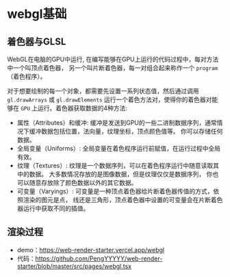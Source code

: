 <script setup>
import FigmaContainer from '/components/FigmaContainer.vue'
</script>
# webgl基础

## 着色器与GLSL

WebGL在电脑的GPU中运行, 在编写能够在GPU上运行的代码过程中，每对方法中一个叫顶点着色器， 另一个叫片断着色器，每一对组合起来称作一个 `program`（着色程序）。

对于想要绘制的每一个对象，都需要先设置一系列状态值，然后通过调用 `gl.drawArrays` 或 `gl.drawElements` 运行一个着色方法对，使得你的着色器对能够在 `GPU` 上运行。着色器获取数据的4种方法:

- 属性（Attributes）和缓冲: 缓冲是发送到GPU的一些二进制数据序列，通常情况下缓冲数据包括位置，法向量，纹理坐标，顶点颜色值等。 你可以存储任何数据。
- 全局变量（Uniforms）: 全局变量在着色程序运行前赋值，在运行过程中全局有效。
- 纹理（Textures）: 纹理是一个数据序列，可以在着色程序运行中随意读取其中的数据。 大多数情况存放的是图像数据，但是纹理仅仅是数据序列， 你也可以随意存放除了颜色数据以外的其它数据。
- 可变量（Varyings）: 可变量是一种顶点着色器给片断着色器传值的方式，依照渲染的图元是点， 线还是三角形，顶点着色器中设置的可变量会在片断着色器运行中获取不同的插值。

## 渲染过程

<FigmaContainer url="https://www.figma.com/file/E2utI9rEseFTc7tJ3Bbl9o/blog?type=whiteboard&node-id=6318-2275&t=KmNXICbmTbkjqlYv-4" />

- demo：https://web-render-starter.vercel.app/webgl
- 代码：https://github.com/PengYYYYY/web-render-starter/blob/master/src/pages/webgl.tsx
